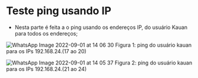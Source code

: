 # Teste ping usando IP

- Nesta parte é feita a o ping usando os endereços IP, do usuário Kauan para todos os endereços;

![WhatsApp Image 2022-09-01 at 14 06 30](https://user-images.githubusercontent.com/97605797/187972230-ffd9b5be-1cef-4c14-9f1e-d6781a18700b.jpeg)
Figura 1: ping do usuário kauan para os IPs 192.168.24.(17 ao 20)

![WhatsApp Image 2022-09-01 at 14 05 37](https://user-images.githubusercontent.com/97605797/187972219-c879e727-70f7-4e83-b77c-4c918853263f.jpeg)
Figura 2: ping do usuário kauan para os IPs 192.168.24.(21 ao 24)
